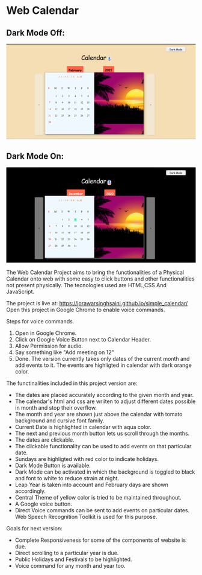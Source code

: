 # Web Calendar

## Dark Mode Off:
![](images/1.png)
## Dark Mode On:
![](images/4.png)

The Web Calendar Project aims to bring the functionalities of a Physical Calendar onto web with some easy to click buttons and other functionalities not present physically.
The tecnologies used are HTML,CSS And JavaScript.

The project is live at: https://jorawarsinghsaini.github.io/simple_calendar/
Open this project in Google Chrome to enable voice commands.

Steps for voice commands.
1. Open in Google Chrome.
2. Click on Google Voice Button next to Calendar Header.
3. Allow Permission for audio.
4. Say something like "Add meeting on 12"
5. Done.
The version currently takes only dates of the current month and add events to it.
The events are highligted in calendar with dark orange color.

The functinalities included in this project version are:

* The dates are placed accurately according to the given month and year.
*  The calendar's html and css are wriiten to adjust different dates possible in month and stop their overflow.
* The month and year are shown just above the calendar with tomato background and cursive font family.
* Current Date is highlighted in calendar with aqua color.
* The next and previous month button lets us scroll through the months.
* The dates are clickable.
* The clickable functionality can be used to add events on that particular date.
* Sundays are highligted with red color to indicate holidays.
* Dark Mode Button is available.
* Dark Mode can be activated in which the background is toggled to black and font to white to reduce strain at night.
* Leap Year is taken into account and February days are shown accordingly.
* Central Theme of yellow color is tried to be maintained throughout.
* A Google voice button.
* Direct Voice commands can be sent to add events on particular dates. Web Speech Recognition Toolkit is used for this purpose.

Goals for next version:
* Complete Responsiveness for some of the components of website is due.
* Direct scrolling to a particular year is due.
* Public Holidays and Festivals to be highlighted.
* Voice command for any month and year too.
